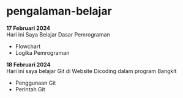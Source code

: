 # pengalaman-belajar

**17 Februari 2024**<br>
Hari ini Saya Belajar Dasar Pemrograman
* Flowchart
* Logika Pemrograman

**18 Februari 2024**<br>
Hari ini saya belajar Git di Website Dicoding dalam program Bangkit
* Penggunaan Git
* Perintah Git
